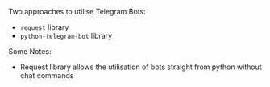 Two approaches to utilise Telegram Bots:
- <code>request</code> library
- <code>python-telegram-bot</code> library

Some Notes:
- Request library allows the utilisation of bots straight from python without chat commands
